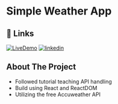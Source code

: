 # Simple Weather App

## 🔗 Links

[![LiveDemo](https://img.shields.io/badge/Live_demo-000?style=for-the-badge&logo=ko-fi&logoColor=white)](http://oceanabernathy.com/SimpleWeatherApp//)
[![linkedin](https://img.shields.io/badge/linkedin-0A66C2?style=for-the-badge&logo=linkedin&logoColor=white)](https://www.linkedin.com/in/ocean-abernathy/)

## About The Project

- Followed tutorial teaching API handling
- Build using React and ReactDOM
- Utilizing the free Accuweather API
